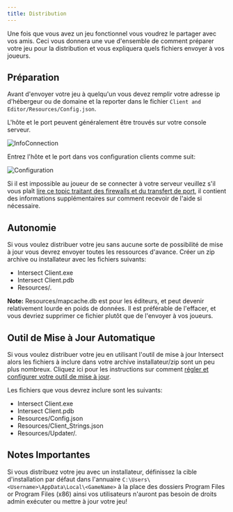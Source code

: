 ```yaml
---
title: Distribution
---
```


Une fois que vous avez un jeu fonctionnel vous voudrez le partager avec vos amis. Ceci vous donnera une vue d'ensemble de comment préparer votre jeu pour la distribution et vous expliquera quels fichiers envoyer à vos joueurs.

## Préparation

Avant d'envoyer votre jeu à quelqu'un vous devez remplir votre adresse ip d'hébergeur ou de domaine et la reporter dans le fichier `Client and Editor/Resources/Config.json`.

L'hôte et le port peuvent généralement être trouvés sur votre console serveur.

![InfoConnection](https://www.ascensiongamedev.com/resources/filehost/70a5bade6f21a447be2fc5cd67f595e2.png)

Entrez l'hôte et le port dans vos configuration clients comme suit:

![Configuration](https://www.ascensiongamedev.com/resources/filehost/92bf25d1b796322e3b44538ae614b33f.png)

Si il est impossible au joueur de se connecter à votre serveur veuillez s'il vous plaît [lire ce topic traitant des firewalls et du transfert de port](https://www.ascensiongamedev.com/topic/3432-read-first-getting-your-game-online/), il contient des informations supplémentaires sur comment recevoir de l'aide si nécessaire.

## Autonomie

Si vous voulez distribuer votre jeu sans aucune sorte de possibilité de mise à jour vous devrez envoyer toutes les ressources d'avance. Créer un zip archive ou installateur avec les fichiers suivants:

- Intersect Client.exe
- Intersect Client.pdb
- Resources/_._

**Note:** Resources/mapcache.db est pour les éditeurs, et peut devenir relativement lourde en poids de données. Il est préférable de l'effacer, et vous devriez supprimer ce fichier plutôt que de l'envoyer à vos joueurs.

## Outil de Mise à Jour Automatique

Si vous voulez distribuer votre jeu en utilisant l'outil de mise à jour Intersect alors les fichiers à inclure dans votre archive installateur/zip sont un peu plus nombreux. Cliquez ici pour les instructions sur comment [régler et configurer votre outil de mise à jour](autoupdater.md).

Les fichiers que vous devrez inclure sont les suivants:

- Intersect Client.exe
- Intersect Client.pdb
- Resources/Config.json
- Resources/Client_Strings.json
- Resources/Updater/_._

## Notes Importantes

Si vous distribuez votre jeu avec un installateur, définissez la cible d'installation par défaut dans l'annuaire `C:\Users\<Username>\AppData\Local\<GameName>` à la place des dossiers Program Files or Program Files (x86) ainsi vos utilisateurs n'auront pas besoin de droits admin exécuter ou mettre à jour votre jeu!
